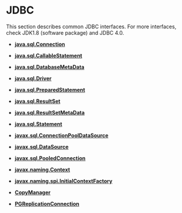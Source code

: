 # JDBC<a name="EN-US_TOPIC_0289899890"></a>

This section describes common JDBC interfaces. For more interfaces, check JDK1.8 \(software package\) and JDBC 4.0.

-   **[java.sql.Connection](java-sql-connection.md)**  

-   **[java.sql.CallableStatement](java-sql-callablestatement.md)**  

-   **[java.sql.DatabaseMetaData](java-sql-databasemetadata.md)**  

-   **[java.sql.Driver](java-sql-driver.md)**  

-   **[java.sql.PreparedStatement](java-sql-preparedstatement.md)**  

-   **[java.sql.ResultSet](java-sql-resultset.md)**  

-   **[java.sql.ResultSetMetaData](java-sql-resultsetmetadata.md)**  

-   **[java.sql.Statement](java-sql-statement.md)**  

-   **[javax.sql.ConnectionPoolDataSource](javax-sql-connectionpooldatasource.md)**  

-   **[javax.sql.DataSource](javax-sql-datasource.md)**  

-   **[javax.sql.PooledConnection](javax-sql-pooledconnection.md)**  

-   **[javax.naming.Context](javax-naming-context.md)**  

-   **[javax.naming.spi.InitialContextFactory](javax-naming-spi-initialcontextfactory.md)**  

-   **[CopyManager](copymanager.md)**  

-   **[PGReplicationConnection](pgreplicationconnection.md)**  


